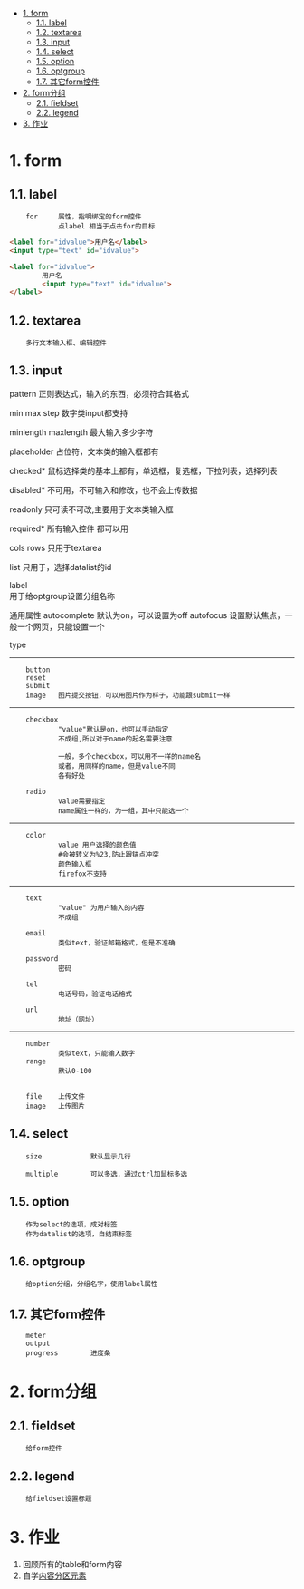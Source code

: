 <!-- TOC -->

- [1. form](#1-form)
    - [1.1. label](#11-label)
    - [1.2. textarea](#12-textarea)
    - [1.3. input](#13-input)
    - [1.4. select](#14-select)
    - [1.5. option](#15-option)
    - [1.6. optgroup](#16-optgroup)
    - [1.7. 其它form控件](#17-其它form控件)
- [2. form分组](#2-form分组)
    - [2.1. fieldset](#21-fieldset)
    - [2.2. legend](#22-legend)
- [3. 作业](#3-作业)

<!-- /TOC -->
# 1. form
## 1.1. label
        for     属性，指明绑定的form控件
                点label 相当于点击for的目标
```html
<label for="idvalue">用户名</label>
<input type="text" id="idvalue">

<label for="idvalue">
        用户名
        <input type="text" id="idvalue">
</label>
```
## 1.2. textarea
        多行文本输入框、编辑控件
## 1.3. input
pattern
        正则表达式，输入的东西，必须符合其格式

min max step
        数字类input都支持

minlength maxlength
        最大输入多少字符

placeholder
        占位符，文本类的输入框都有

checked*
        鼠标选择类的基本上都有，单选框，复选框，下拉列表，选择列表

disabled*
        不可用，不可输入和修改，也不会上传数据

readonly
        只可读不可改,主要用于文本类输入框
        
required*
        所有输入控件 都可以用

cols rows
        只用于textarea

list
        只用于，选择datalist的id

label  
        用于给optgroup设置分组名称

通用属性
        autocomplete    默认为on，可以设置为off
        autofocus       设置默认焦点，一般一个网页，只能设置一个


type

---
        button
        reset
        submit
        image   图片提交按钮，可以用图片作为样子，功能跟submit一样


---                                                         
        checkbox
                "value"默认是on，也可以手动指定
                不成组,所以对于name的起名需要注意

                一般，多个checkbox，可以用不一样的name名
                或者，用同样的name，但是value不同
                各有好处

        radio
                value需要指定
                name属性一样的，为一组，其中只能选一个
---
        color
                value 用户选择的颜色值
                #会被转义为%23,防止跟锚点冲突
                颜色输入框
                firefox不支持
---
        text
                "value" 为用户输入的内容 
                不成组 
                
        email   
                类似text，验证邮箱格式，但是不准确

        password
                密码

        tel
                电话号码，验证电话格式

        url
                地址（网址）

---
        number
                类似text，只能输入数字
        range
                默认0-100
        

        file    上传文件
        image   上传图片

## 1.4. select

        size            默认显示几行

        multiple        可以多选，通过ctrl加鼠标多选

## 1.5. option
        作为select的选项，成对标签
        作为datalist的选项，自结束标签

## 1.6. optgroup
        给option分组，分组名字，使用label属性

## 1.7. 其它form控件

        meter
        output
        progress        进度条

# 2. form分组

## 2.1. fieldset
        给form控件
## 2.2. legend
        给fieldset设置标题

# 3. 作业

1. 回顾所有的table和form内容
2. 自学[内容分区元素](https://developer.mozilla.org/zh-CN/docs/Web/HTML/Element#内容分区) 
